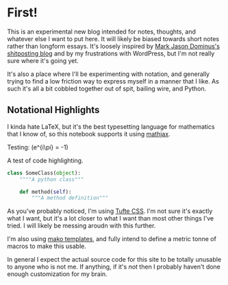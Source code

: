 # First!

This is an experimental new blog intended for notes, thoughts, and whatever else I want to put here.
It will likely be biased towards short notes rather than longform essays.
It's loosely inspired by [Mark Jason Dominus's shitposting blog](https://shitpost.plover.com/) and by my frustrations with WordPress, but I'm not really sure where it's going yet. 


It's also a place where I'll be experimenting with notation,
and generally trying to find a low friction way to express myself in a manner that I like.
As such it's all a bit cobbled together out of spit, bailing wire, and Python.

## Notational Highlights

I kinda hate LaTeX, but it's the best typesetting language for mathematics that I know of,
so this notebook supports it using [mathjax](https://www.mathjax.org/).

Testing: \(e^{i\pi} = -1\)


A test of code highlighting.

```python
class SomeClass(object):
    """"A python class"""

    def method(self):
        """A method definition"""
```

As you've probably noticed, I'm using [Tufte CSS](https://edwardtufte.github.io/tufte-css/).
I'm not sure it's exactly what I want, but it's a lot closer to what I want than most other things I've tried.
I will likely be messing aroudn with this further.

I'm also using [mako templates](http://www.makotemplates.org),
and fully intend to define a metric tonne of macros to make this usable.

In general I expect the actual source code for this site to be totally unusable to anyone who is not me.
If anything,
if it's *not* then I probably haven't done enough customization for my brain.
